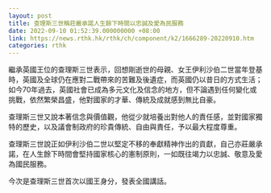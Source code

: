 ```yaml
---
layout: post
title: 查理斯三世稱莊嚴承諾人生餘下時間以忠誠及愛為民服務
date: 2022-09-10 01:52:39.000000000 +08:00
link: https://news.rthk.hk/rthk/ch/component/k2/1666289-20220910.htm
categories: rthk
---
```


繼承英國王位的查理斯三世表示，回想剛逝世的母親、女王伊利沙伯二世當年登基時，英國及全球仍在應對二戰帶來的苦難及後遺症，而英國仍以昔日的方式生活；如今70年過去，英國社會已成為多元文化及信念的地方，但不論遇到任何變化或挑戰，依然繁榮昌盛，他對國家的才華、傳統及成就感到無比自豪。

查理斯三世又說本著信念與價值觀，他從少就培養出對他人的責任感，並對國家獨特的歷史，以及議會制政府的珍貴傳統、自由與責任，予以最大程度尊重。

查理斯三世說正如伊利沙伯二世以堅定不移的奉獻精神作出的貢獻，自己亦莊嚴承諾，在人生餘下時間會堅持國家核心的憲制原則，一如既往竭力以忠誠、敬意及愛為國民服務。

今次是查理斯三世首次以國王身分，發表全國講話。
